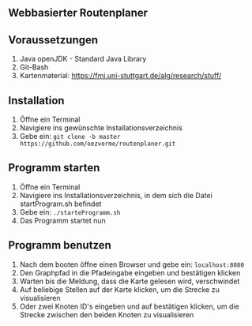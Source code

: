 ## Webbasierter Routenplaner

## Voraussetzungen
1. Java openJDK - Standard Java Library <br>
2. Git-Bash
3. Kartenmaterial: https://fmi.uni-stuttgart.de/alg/research/stuff/

## Installation
1. Öffne ein Terminal
2. Navigiere ins gewünschte Installationsverzeichnis
3. Gebe ein: `git clone -b master https://github.com/oezverme/routenplaner.git`

## Programm starten
1. Öffne ein Terminal
2. Navigiere ins Installationsverzeichnis, in dem sich die Datei startProgram.sh befindet
3. Gebe ein: `./starteProgramm.sh`
4. Das Programm startet nun

## Programm benutzen
1. Nach dem booten öffne einen Browser und gebe ein: `localhost:8080`
2. Den Graphpfad in die Pfadeingabe eingeben und bestätigen klicken
3. Warten bis die Meldung, dass die Karte gelesen wird, verschwindet
4. Auf beliebige Stellen auf der Karte klicken, um die Strecke zu visualisieren
5. Oder zwei Knoten ID's eingeben und auf bestätigen klicken, um die Strecke zwischen den beiden Knoten zu visualisieren
